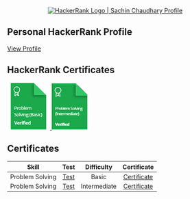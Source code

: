 <p align="center">
    <a href="https://www.hackerrank.com/sachinc_19">
        <img alt="HackerRank Logo | Sachin Chaudhary Profile" src="https://hrcdn.net/fcore/assets/brand/typemark_60x200-7435b42d20.svg" >
    </a>
</p>

## Personal HackerRank Profile

[View Profile](https://www.hackerrank.com/sachinc_19)

## HackerRank Certificates

<a href="https://www.hackerrank.com/certificates/a30303dbcdeb">
    <img src="Badges/problem_solving_basic_skill.png" alt="Problem Solving (Basic) Certificate"/>
</a>
</a>
<a href="https://www.hackerrank.com/certificates/f89db3c55485">
    <img src="Badges/problem_solving_intermediate_skill (2).png" alt="Problem olving (Intermediate) Certificate"/>
</a>

## Certificates

 |      Skill      |                                     Test                                     | Difficulty |                                     Certificate                                      |
| :-------------: | :--------------------------------------------------------------------------: | :--------: | :----------------------------------------------------------------------------------: |
| Problem Solving | [Test](https://www.hackerrank.com/skills-verification/problem_solving_basic) |   Basic    | [Certificate](https://www.hackerrank.com/certificates/a30303dbcdeb) |
| Problem Solving | [Test](https://www.hackerrank.com/skills-verification/problem_solving_basic) |   Intermediate    | [Certificate](https://www.hackerrank.com/certificates/a30303dbcdeb) |
